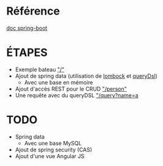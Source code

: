 # Référence
[doc spring-boot](http://docs.spring.io/spring-boot/docs/1.0.2.RELEASE/reference/htmlsingle/)

# ÉTAPES
* Exemple bateau ["/"](http://localhost:8080/)
* Ajout de spring data (utilisation de [lombock](http://projectlombok.org/) et [queryDsl](http://www.querydsl.com/))
    * Avec une base en mémoire  
* Ajout d'accès REST pour le CRUD ["/person"](http://localhost:8080/person/)
* Une requête avec du queryDSL ["/query?name=a](http://localhost:8080/query?name=a)

# TODO
* Spring data
    * Avec une base MySQL
* Ajout de spring security (CAS)
* Ajout d'une vue Angular JS

